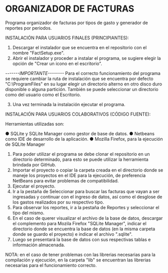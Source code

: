 # ORGANIZADOR DE FACTURAS

Programa organizador de facturas por tipos de gasto y generador de reportes por periodos.

INSTALACIÓN PARA USUARIOS FINALES (PRINCIPIANTES):

1. Descargar el instalador que se encuentra en el repositorio con el nombre "FactSetup.exe".
2. Abrir el instalador y proceder a instalar el programa, se sugiere elegir la opción de "Crear un icono en el escritorio". 

  *-------IMPORTANTE--------*
Para el correcto funcionamiento del programa se requiere cambiar la ruta de instalación que se encuentra por defecto "C:\\ProgramFiles" en su lugar elegir un directorio alterno en otro disco duro disponible o alguna partición. También se puede seleccionar un directorio como del usuario como el Escritorio. 
   
3. Una vez terminada la instalación ejecutar el programa.


INSTALACIÓN PARA USUARIOS COLABORATIVOS (CÓDIGO FUENTE):

Herramientas utilizadas son:

●	SQLite y SQLite Manager como gestor de base de datos.
 ●	Netbeans como IDE de desarrollo de la aplicación.
 ●	Mozilla Firefox, para la ejecución de SQLite Manager

1. Para poder utilizar el programa se debe clonar el repositorio en un directorio determinado, para esto se puede utilizar la herramienta brindada por GitHub.
2. Importar el proyecto o copiar la carpeta creada en el directorio donde se maneje los proyectos en el IDE para la ejecución, de preferencia NetBeans para evitar problemas de compatibilidad. 
3. Ejecutar el proyecto.
4. Ir a la pestaña de Seleccionar para buscar las facturas que vayan a ser ingresadas y continuar con el ingreso de datos, así como el desglose de los gastos realizados por su respectivo tipo. 
5. Para observar los reportes, ir a la pestaña de Reportes y seleccionar el tipo del mismo.
6. En el caso de querer visualizar el archivo de la base de datos, descargar el complemento para Mozila Firefox "SQLite Manager", indicar el directorio donde se encuentra la base de datos (en la misma carpeta donde se guardo el proyecto) e indicar el archivo ".sqlite".
7. Luego se presentará la base de datos con sus respectivas tablas e información almacenada.

NOTA: en el caso de tener problemas con las librerias necesarias para la compilación y ejecución, en la carpeta "lib" se encuentran las librerias necesarias para el funcionamiento correcto.







